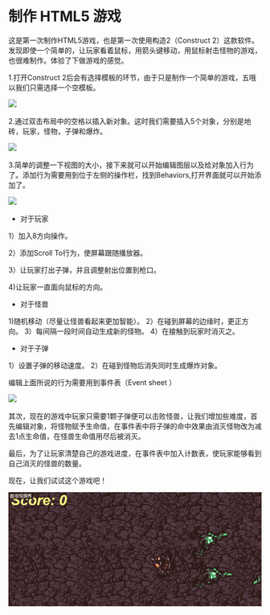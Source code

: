 # 制作 HTML5 游戏

这是第一次制作HTML5游戏，也是第一次使用构造2（Construct 2）这款软件。发现即使一个简单的，让玩家看着鼠标，用箭头键移动，用鼠标射击怪物的游戏，也很难制作。体验了下做游戏的感觉。

1.打开Construct 2后会有选择模板的环节，由于只是制作一个简单的游戏，五哦以我们只需选择一个空模板。

![](https://www.scirra.com/images/articles/newprojdialog65.png)

2.通过双击布局中的空格以插入新对象。这时我们需要插入5个对象，分别是地砖，玩家，怪物，子弹和爆炸。

![](https://www.scirra.com/images/articles/insertobject.png)

3.简单的调整一下视图的大小，接下来就可以开始编辑图层以及给对象加入行为了。添加行为需要用到位于左侧的操作栏，找到Behaviors,打开界面就可以开始添加了。

![](https://www.scirra.com/images/articles/openbehaviors.png)

- 对于玩家

 1）加入8方向操作。

 2）添加Scroll To行为，使屏幕跟随播放器。

 3）让玩家打出子弹，并且调整射出位置到枪口。

 4)让玩家一直面向鼠标的方向。

 - 对于怪兽

 1)随机移动（尽量让怪兽看起来更加智能）。
 2）在碰到屏幕的边缘时，更正方向。
 3）每间隔一段时间自动生成新的怪物。
 4）在接触到玩家时消灭之。

 - 对于子弹

 1）设置子弹的移动速度。
 2）在碰到怪物后消失同时生成爆炸对象。

 编辑上面所说的行为需要用到事件表（Event sheet ）

 ![](https://www.scirra.com/images/articles/eventsheettab.png)

 其次，现在的游戏中玩家只需要1颗子弹便可以击败怪兽，让我们增加些难度，首先编辑对象，将怪物赋予生命值，在事件表中将子弹的命中效果由消灭怪物改为减去1点生命值，在怪兽生命值用尽后被消灭。

 最后，为了让玩家清楚自己的游戏进度，在事件表中加入计数表，使玩家能够看到自己消灭的怪兽的数量。

 现在，让我们试试这个游戏吧！

![](\images\sfsdfd.gif)
